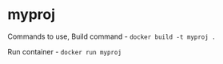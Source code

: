 # myproj
Commands to use,
Build command - `docker build -t myproj .`

Run container - `docker run myproj`
